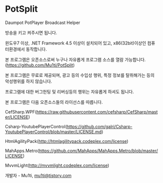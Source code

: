 # PotSplit

Daumpot PotPlayer Broadcast Helper

방송을 키고 켜주시면 됩니다.

윈도우7 이상, .NET Framework 4.5 이상이 설치되어 있고, x86(32bit)이상인 컴퓨터환경에서 동작합니다.

본 프로그램은 오픈소스로써 누구나 자유롭게 프로그램 소스를 열람 가능합니다. (https://github.com/Mu1ti/PotSplit)

본 프로그램은 무료로 제공되며, 광고 등의 수입성 행위, 특정 정보를 탈취해가는 등의 악성행위를 하지 않습니다.

프로그램에 대한 버그헌팅 및 리버싱등의 행위는 자유롭게 하셔도 됩니다.

본 프로그램은 다음 오픈소스들의 라이선스를 따릅니다.

CefSharp.WPF(https://raw.githubusercontent.com/cefsharp/CefSharp/master/LICENSE)

Csharp-YoutubePlayerControl(https://github.com/galri/Csharp-YoutubePlayerControl/blob/master/LICENSE.md)

HtmlAgilityPack(http://htmlagilitypack.codeplex.com/license)

MahApps.Metro(https://github.com/MahApps/MahApps.Metro/blob/master/LICENSE)

MvvmLight(http://mvvmlight.codeplex.com/license)

개발자 - Mu1ti, mu1ti@tistory.com
